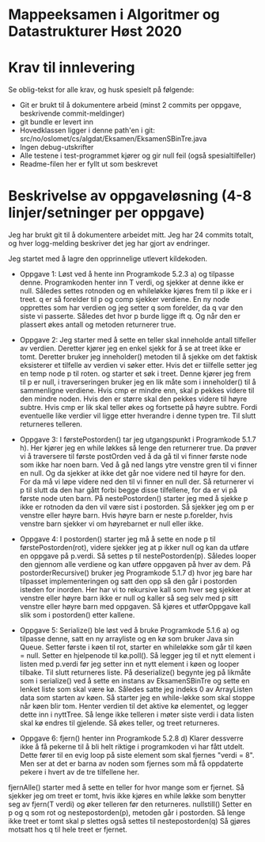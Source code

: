 # Mappeeksamen i Algoritmer og Datastrukturer Høst 2020

# Krav til innlevering

Se oblig-tekst for alle krav, og husk spesielt på følgende:

* Git er brukt til å dokumentere arbeid (minst 2 commits per oppgave, beskrivende commit-meldinger)	
* git bundle er levert inn
* Hovedklassen ligger i denne path'en i git: src/no/oslomet/cs/algdat/Eksamen/EksamenSBinTre.java
* Ingen debug-utskrifter
* Alle testene i test-programmet kjører og gir null feil (også spesialtilfeller)
* Readme-filen her er fyllt ut som beskrevet


# Beskrivelse av oppgaveløsning (4-8 linjer/setninger per oppgave)

Jeg har brukt git til å dokumentere arbeidet mitt. Jeg har 24 commits totalt, og hver logg-melding beskriver det jeg har gjort av endringer.

Jeg startet med å lagre den opprinnelige utlevert kildekoden.

* Oppgave 1: Løst ved å hente inn Programkode 5.2.3 a) og tilpasse denne. Programkoden henter inn T verdi, og sjekker at denne ikke er null.
Således settes rotnoden og en whileløkke kjøres frem til p ikke er i treet. q er så forelder til p og comp sjekker verdiene.
En ny node opprettes som har verdien og jeg setter q som forelder, da q var den siste vi passerte.
Således det hvor p burde ligge ift q. Og når den er plassert økes antall og metoden returnerer true.

* Oppgave 2: Jeg starter med å sette en teller skal inneholde antall tilfeller av verdien. Deretter kjører jeg en enkel sjekk for å se at treet ikke er tomt.
Deretter bruker jeg inneholder() metoden til å sjekke om det faktisk eksisterer et tilfelle av verdien vi søker etter. Hvis det er tiilfelle setter jeg en temp node p til roten.  og starter et søk i treet.
Denne kjører jeg frem til p er null, i traverseringen bruker jeg en lik måte som i inneholder() til å sammenligne verdiene.
Hvis cmp er mindre enn, skal p pekkes videre til den mindre noden. Hvis den er større skal den pekkes videre til høyre subtre.
Hvis cmp er lik skal teller økes og fortsette på høyre subtre. Fordi eventuelle like verdier vil ligge etter hverandre i denne typen tre.
Til slutt returneres telleren.

* Oppgave 3: I førstePostorden() tar jeg utgangspunkt i Programkode 5.1.7 h). 
Her kjører jeg en while løkkes så lenge den returnerer true. 
Da prøver vi å traversere til første postOrden ved å da gå til vi finner første node som ikke har noen barn.
Ved å gå ned langs ytre venstre gren til vi finner en null. Og da sjekker at ikke det går noe videre ned til høyre for den. 
For da må vi løpe videre ned den til vi finner en null der. 
Så returnerer vi p til slutt da den har gått forbi begge disse tilfellene, for da er vi på første node uten barn.
På nestePostorden() starter jeg med å sjekke p ikke er rotnoden da den vil være sist i postorden. 
Så sjekker jeg om p er venstre eller høyre barn. Hvis høyre barn er neste p.forelder, hvis venstre barn sjekker vi om høyrebarnet er null eller ikke.

* Oppgave 4: I postorden() starter jeg må å sette en node p til førstePostorden(rot), videre sjekker jeg at p ikker null og kan da utføre en oppgave på p.verdi.
Så settes p til nestePostorden(p). Således looper den gjennom alle verdiene og kan utføre oppgaven på hver av dem.
På postorderRecursive() bruker jeg Programkode 5.1.7 d) hvor jeg bare har tilpasset implementeringen og satt den opp så den går i postorden isteden for inorden.
Her har vi to rekursive kall som hver seg sjekker at venstre eller høyre barn ikke er null og kaller så seg selv med p sitt venstre eller høyre barn med oppgaven.
Så kjøres et utførOppgave kall slik som i postorden() etter kallene.

* Oppgave 5: Serialize() ble løst ved å bruke Programkode 5.1.6 a) og tilpasse denne, satt en ny arrayliste og en kø som bruker Java sin Queue.
Setter første i køen til rot, starter en whileløkke som går til køen = null. Setter en hjelpenode til kø.poll().
Så legger jeg til et nytt element i listen med p.verdi før jeg setter inn et nytt element i køen og looper tilbake. Til slutt returneres liste.
På deserialize() begynte jeg på likmåte som i serialize() ved å sette en instans av EksamenSBinTre og sette en lenket liste som skal være kø.
Således satte jeg indeks 0 av ArrayListen data som starten av køen.
Så starter jeg en while-løkke som skal stoppe når køen blir tom. Henter verdien til det aktive kø elementet, og legger dette inn i nyttTree.
Så lenge ikke telleren i møter siste verdi i data listen skal kø endres til gjelende. Så økes teller, og treet returneres.
 
* Oppgave 6: fjern() henter inn Programkode 5.2.8 d) Klarer dessverre ikke å få pekerne til å bli helt riktige i programkoden vi har fått utdelt.
 Dette fører til en evig loop på siste element som skal fjernes "verdi = 8".
 Men ser at det er barna av noden som fjernes som må få oppdaterte pekere i hvert av de tre tilfellene her. 
 
fjernAlle() starter med å sette en teller for hvor mange som er fjernet.
Så sjekker jeg om treet er tomt, hvis ikke kjøres en while løkke som benytter seg av fjern(T verdi) og øker telleren før den returneres.
nullstill() Setter en p og q som rot og nestepostorden(p), metoden går i postorden. 
Så lenge ikke treet er tomt skal p slettes også settes til nestepostorden(q) Så gjøres motsatt hos q til hele treet er fjernet.